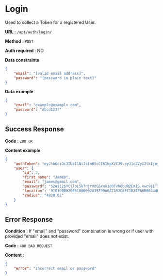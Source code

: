 # Login

Used to collect a Token for a registered User.

**URL** : `/api/auth/login/`

**Method** : `POST`

**Auth required** : NO

**Data constraints**

```json
{
    "email": "[valid email address]",
    "password": "[password in plain text]"
}
```

**Data example**

```json
{
    "email": "example@example.com",
    "password": "Abcd123!"
}
```

## Success Response

**Code** : `200 OK`

**Content example**

```json
{
    "authToken": "eyJhbGciOiJIUzI1NiIsInR5cCI6IkpXVCJ9.eyJ1c2VyX2lkIjoyLCJpYXQiOjE2MDIxOTYyNjAsInN1YiI6ImphbWVzQGdtYWlsLmNvbSJ9.dZt6KK08u758KX0klU0xOROob_JWvfHMN6qgK0OgxMa",
    "user": {
        "id": 2,
        "first_name": "James",
        "email": "james@gmail.com",
        "password": "$2a$12$YCjloLSk7njYXdG5xnX1dOTvhObUR2EmiS.vwc9jIT7Hv0zGzHSTz",
        "location": "0101000020E61000002A15F99A0A7A52C0EC1D24FA6B604440",
        "radius": "4828.02"
    }
}
```

## Error Response

**Condition** : If "email" and "password" combination is wrong or if user with provided "email" does not exist.

**Code** : `400 BAD REQUEST`

**Content** :

```json
{
    "error": "Incorrect email or password"
}
```
